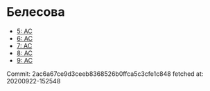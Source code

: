 # Белесова
- [5: AC](5.md)
- [6: AC](6.md)
- [7: AC](7.md)
- [8: AC](8.md)
- [9: AC](9.md)

Commit: 2ac6a67ce9d3ceeb8368526b0ffca5c3cfe1c848
 fetched at: 20200922-152548
